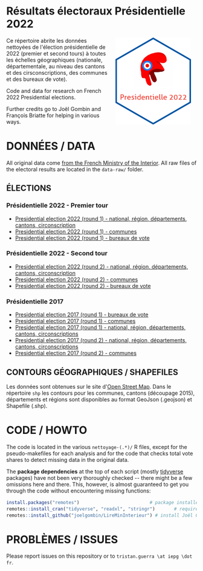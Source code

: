 # Résultats électoraux Présidentielle 2022

<img src="https://github.com/tguerra/presidentielle2022/blob/main/hex.png" alt="The frenchpol hexlogo" align="right" width="200" style="padding: 0 15px; float: right;"/>

Ce répertoire abrite les données nettoyées de l'élection présidentielle de 2022 (premier et second tours) à toutes les échelles géographiques (nationale, départementale, au niveau des cantons et des cirsconscriptions, des communes et des bureaux de vote).

Code and data for research on French 2022 Presidential elections.

Further credits go to Joël Gombin and François Briatte for helping in various ways.

# DONNÉES / DATA

All original data come [from the French Ministry of the Interior](https://www.data.gouv.fr/en/posts/les-donnees-des-elections/). 
All raw files of the electoral results are located in the `data-raw/` folder.

## ÉLECTIONS

### Présidentielle 2022 - Premier tour
- [Presidential election 2022 (round 1) - national, région, départements, cantons, circonscription](https://www.data.gouv.fr)
- [Presidential election 2022 (round 1) - communes](https://www.data.gouv.fr)
- [Presidential election 2022 (round 1) - bureaux de vote](https://www.data.gouv.fr)

### Présidentielle 2022 - Second tour
- [Presidential election 2022 (round 2) - national, région, départements, cantons, circonscription](https://www.data.gouv.fr)
- [Presidential election 2022 (round 2) - communes](https://www.data.gouv.fr)
- [Presidential election 2022 (round 2) - bureaux de vote](https://www.data.gouv.fr)

### Présidentielle 2017 
- [Presidential election 2017 (round 1) - bureaux de vote](https://www.data.gouv.fr/fr/datasets/election-presidentielle-des-23-avril-et-7-mai-2017-resultats-definitifs-du-1er-tour-par-bureaux-de-vote/)
- [Presidential election 2017 (round 1) - communes](https://www.data.gouv.fr/fr/datasets/election-presidentielle-des-23-avril-et-7-mai-2017-resultats-du-1er-tour-1/)
- [Presidential election 2017 (round 1) - national, région, départements, cantons, circonscriptions ](https://www.data.gouv.fr/fr/datasets/election-presidentielle-des-23-avril-et-7-mai-2017-resultats-du-1er-tour/)
- [Presidential election 2017 (round 2) - national, région, départements, cantons, circonscriptions](https://www.data.gouv.fr/fr/datasets/election-presidentielle-des-23-avril-et-7-mai-2017-resultats-du-1er-tour-1/)
- [Presidential election 2017 (round 2) - communes](https://www.data.gouv.fr/fr/datasets/election-presidentielle-des-23-avril-et-7-mai-2017-resultats-du-2eme-tour-2/)

## CONTOURS GÉOGRAPHIQUES / SHAPEFILES

Les données sont obtenues sur le site d'[Open Street Map](https://www.openstreetmap.fr/donnees/).
Dans le répertoire ```shp``` les contours pour les communes, cantons (découpage 2015), départements et régions sont disponibles au format GeoJson (.geojson) et Shapefile (.shp).


# CODE / HOWTO

The code is located in the various `nettoyage-(.*)/` R files, except for the pseudo-makefiles for each analysis and for the code that checks total vote shares to detect missing data in the original data.

The __package dependencies__ at the top of each script (mostly [tidyverse](https://www.tidyverse.org/) packages) have not been very thoroughly checked -- there might be a few omissions here and there. This, however, is almost guaranteed to get you through the code without encountering missing functions:

```r
install.packages("remotes")                          # package installer
remotes::install_cran("tidyverse", "readxl", "stringr")       # required packages available on Cran
remotes::install_github("joelgombin/LireMinInterieur") # install Joël Gombin package to parse Interior Ministry files
```

# PROBLÈMES / ISSUES

Please report issues on this repository or to `tristan.guerra \at iepg \dot fr`.
